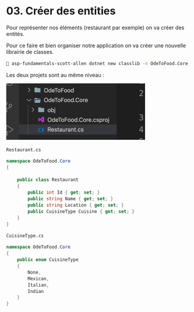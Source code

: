 # 03. Créer des entities

Pour représenter nos éléments (restaurant par exemple) on va créer des entités.

Pour ce faire et bien organiser notre application on va créer une nouvelle librairie de classes.

```bash
🦄 asp-fundamentals-scott-allen dotnet new classlib -n OdeToFood.Core
```

Les deux projets sont au même niveau :

<img src="assets/Screenshot 2020-10-28 at 11.12.25.png" alt="Screenshot 2020-10-28 at 11.12.25" style="zoom:50%;" />

`Restaurant.cs`

```csharp
namespace OdeToFood.Core
{

    public class Restaurant
    {
        public int Id { get; set; }
        public string Name { get; set; }
        public string Location { get; set; }
        public CuisineType Cuisine { get; set; }
    }
}
```

`CuisineType.cs`

```csharp
namespace OdeToFood.Core
{
    public enum CuisineType
    {
        None,
        Mexican,
        Italian,
        Indian
    }
}
```

